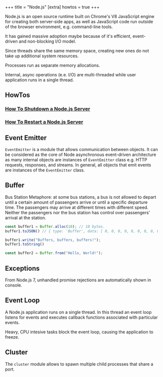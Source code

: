 +++
title = "Node.js"
[extra]
howtos = true
+++

Node.js is an open source runtime built on Chrome's V8 JavaScript engine for creating both server-side apps, as well as JavaScript code run outside of the browser environment, e.g. command-line tools.

It has gained massive adoption maybe because of it's efficient, event-driven and non-blocking I/O model.

Since threads share the same memory space, creating new ones do not take up additional system resources.

Processes run as separate memory allocations.

Internal, async operations (e.e. I/O) are multi-threaded while user application runs in a single thread.

## HowTos

### [How To Shutdown a Node.js Server](@/programming/nodejs/howtos/howto-shutdown-nodejs-server.md)

### [How To Restart a Node.js Server](@/programming/nodejs/howtos/howto-restart-nodejs-server.md)

## Event Emitter

`EventEmitter` is a module that allows communication between objects. It can be
considered as the core of Node asynchronous event-driven architecture as many
internal objects are instances of `EventEmitter` class e.g. HTTP requests,
responses, and streams. In general, all objects that emit events are instances
of the `EventEmitter` class.

## Buffer

Bus Station Metaphore: at some bus stations, a bus is not allowed to depart until a certain amount of passengers arrive or until a specific departure time. The passengers may arrive at different times with different speed. Neither the passengers nor the bus station has control over passengers’ arrival at the station.

```js
const buffer1 = Buffer.alloc(10); // 10 bytes.
buffer1.toJSON() // { type: 'Buffer', data: [ 0, 0, 0, 0, 0, 0, 0, 0, 0, 0 ] }

buffer1.write("Buffers, buffers, buffers!");
buffer1.toString()

const buffer2 = Buffer.from("Hello, World!");
```

## Exceptions

From Node.js 7, unhandled promise rejections are automatically shown in console.

## Event Loop

A Node.js application runs on a single thread. In this thread an event loop listens for events and executes callback functions associated with particular events.

Heavy, CPU intesive tasks block the event loop, causing the application to freeze.

## Cluster

The `cluster` module allows to spawn multiple child processes that share a port.